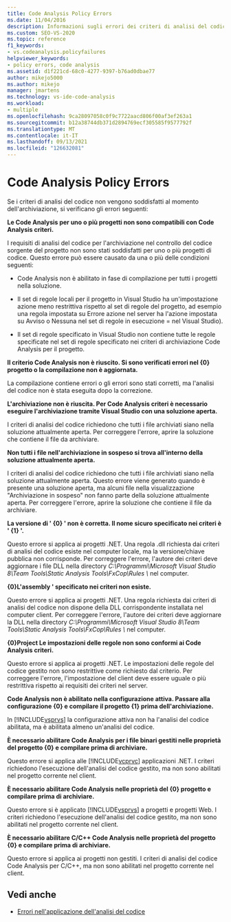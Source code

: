 ```yaml
---
title: Code Analysis Policy Errors
ms.date: 11/04/2016
description: Informazioni sugli errori dei criteri di analisi del codice in Visual Studio. Visualizzare le descrizioni degli errori che si verificano se i criteri non vengono soddisfatti quando viene archiviato il codice.
ms.custom: SEO-VS-2020
ms.topic: reference
f1_keywords:
- vs.codeanalysis.policyfailures
helpviewer_keywords:
- policy errors, code analysis
ms.assetid: d1f221cd-68c0-4277-9397-b76ad0dbae77
author: mikejo5000
ms.author: mikejo
manager: jmartens
ms.technology: vs-ide-code-analysis
ms.workload:
- multiple
ms.openlocfilehash: 9ca28097058c0f9c7722aacd806f00af3ef263a1
ms.sourcegitcommit: b12a38744db371d2894769ecf305585f9577792f
ms.translationtype: MT
ms.contentlocale: it-IT
ms.lasthandoff: 09/13/2021
ms.locfileid: "126632081"
---
```

# <a name="code-analysis-policy-errors"></a>Code Analysis Policy Errors

Se i criteri di analisi del codice non vengono soddisfatti al momento dell'archiviazione, si verificano gli errori seguenti:

**Le Code Analysis per uno o più progetti non sono compatibili con Code Analysis criteri.**

I requisiti di analisi del codice per l'archiviazione nel controllo del codice sorgente del progetto non sono stati soddisfatti per uno o più progetti di codice. Questo errore può essere causato da una o più delle condizioni seguenti:

- Code Analysis non è abilitato in fase di compilazione per tutti i progetti nella soluzione.

- Il set di regole locali per il progetto  in Visual Studio ha un'impostazione azione meno restrittiva rispetto al set di regole del progetto, ad esempio una regola impostata su Errore azione nel server ha l'azione impostata su Avviso o Nessuna nel set di regole in esecuzione  =  nel Visual Studio).   

- Il set di regole specificato in Visual Studio non contiene tutte le regole specificate nel set di regole specificato nei criteri di archiviazione Code Analysis per il progetto.

**Il criterio Code Analysis non è riuscito. Si sono verificati errori nel {0} progetto o la compilazione non è aggiornata.**

La compilazione contiene errori o gli errori sono stati corretti, ma l'analisi del codice non è stata eseguita dopo la correzione.

**L'archiviazione non è riuscita. Per Code Analysis criteri è necessario eseguire l'archiviazione tramite Visual Studio con una soluzione aperta.**

I criteri di analisi del codice richiedono che tutti i file archiviati siano nella soluzione attualmente aperta. Per correggere l'errore, aprire la soluzione che contiene il file da archiviare.

**Non tutti i file nell'archiviazione in sospeso si trova all'interno della soluzione attualmente aperta.**

I criteri di analisi del codice richiedono che tutti i file archiviati siano nella soluzione attualmente aperta. Questo errore viene generato quando è presente una soluzione aperta, ma alcuni file nella visualizzazione "Archiviazione in sospeso" non fanno parte della soluzione attualmente aperta. Per correggere l'errore, aprire la soluzione che contiene il file da archiviare.

**La versione di ' {0} ' non è corretta. Il nome sicuro specificato nei criteri è ' {1} '.**

Questo errore si applica ai progetti .NET. Una regola .dll richiesta dai criteri di analisi del codice esiste nel computer locale, ma la versione/chiave pubblica non corrisponde. Per correggere l'errore, l'autore dei criteri deve aggiornare i file DLL nella directory *C:\Programmi\Microsoft Visual Studio 8\Team Tools\Static Analysis Tools\FxCop\Rules \\* nel computer.

**{0}L'assembly ' specificato nei criteri non esiste.**

Questo errore si applica ai progetti .NET. Una regola richiesta dai criteri di analisi del codice non dispone della DLL corrispondente installata nel computer client. Per correggere l'errore, l'autore dei criteri deve aggiornare la DLL nella directory *C:\Programmi\Microsoft Visual Studio 8\Team Tools\Static Analysis Tools\FxCop\Rules \\* nel computer.

**{0}Project Le impostazioni delle regole non sono conformi ai Code Analysis criteri.**

Questo errore si applica ai progetti .NET. Le impostazioni delle regole del codice gestito non sono restrittive come richiesto dal criterio. Per correggere l'errore, l'impostazione del client deve essere uguale o più restrittiva rispetto ai requisiti dei criteri nel server.

**Code Analysis non è abilitato nella configurazione attiva. Passare alla configurazione {0} e compilare il progetto {1} prima dell'archiviazione.**

In [!INCLUDE[vsprvs](../code-quality/includes/vsprvs_md.md)] la configurazione attiva non ha l'analisi del codice abilitata, ma è abilitata almeno un'analisi del codice.

**È necessario abilitare Code Analysis per i file binari gestiti nelle proprietà del progetto {0} e compilare prima di archiviare.**

Questo errore si applica alle [!INCLUDE[vcprvc](../code-quality/includes/vcprvc_md.md)] applicazioni .NET. I criteri richiedono l'esecuzione dell'analisi del codice gestito, ma non sono abilitati nel progetto corrente nel client.

**È necessario abilitare Code Analysis nelle proprietà del {0} progetto e compilare prima di archiviare.**

Questo errore si è applicato [!INCLUDE[vsprvs](../code-quality/includes/vsprvs_md.md)] a progetti e progetti Web. I criteri richiedono l'esecuzione dell'analisi del codice gestito, ma non sono abilitati nel progetto corrente nel client.

**È necessario abilitare C/C++ Code Analysis nelle proprietà del progetto {0} e compilare prima di archiviare.**

Questo errore si applica ai progetti non gestiti. I criteri di analisi del codice Code Analysis per C/C++, ma non sono abilitati nel progetto corrente nel client.

## <a name="see-also"></a>Vedi anche

- [Errori nell'applicazione dell'analisi del codice](../code-quality/code-analysis-application-errors.md)
